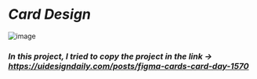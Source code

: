 # *Card Design*
![image](https://user-images.githubusercontent.com/33622890/183624037-78ec1b7e-8003-47c4-b719-9e30829a3f8d.png)

### *In this project, I tried to copy the project in the link -> https://uidesigndaily.com/posts/figma-cards-card-day-1570*

